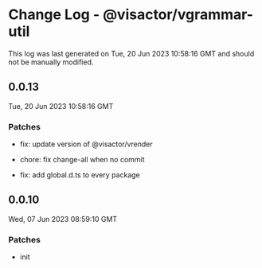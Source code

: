 # Change Log - @visactor/vgrammar-util

This log was last generated on Tue, 20 Jun 2023 10:58:16 GMT and should not be manually modified.

## 0.0.13
Tue, 20 Jun 2023 10:58:16 GMT

### Patches

- fix: update version of @visactor/vrender
- chore: fix change-all when no commit


- fix: add global.d.ts to every package



## 0.0.10
Wed, 07 Jun 2023 08:59:10 GMT

### Patches

- init

